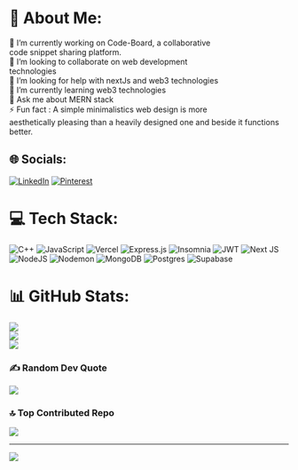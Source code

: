 # 💫 About Me:
🔭 I’m currently working on Code-Board, a collaborative <br>      code snippet sharing platform.<br>👯 I’m looking to collaborate on web development<br>      technologies<br>🤝 I’m looking for help with nextJs and web3 technologies<br>🌱 I’m currently learning web3 technologies<br>💬 Ask me about MERN stack<br>⚡ Fun fact : A simple minimalistics web design is more<br>       aesthetically pleasing than a heavily designed one and beside it functions better.


## 🌐 Socials:
[![LinkedIn](https://img.shields.io/badge/LinkedIn-%230077B5.svg?logo=linkedin&logoColor=white)](https://linkedin.com/in/saurabhje) [![Pinterest](https://img.shields.io/badge/Pinterest-%23E60023.svg?logo=Pinterest&logoColor=white)](https://pinterest.com/jeiols) 

# 💻 Tech Stack:
![C++](https://img.shields.io/badge/c++-%2300599C.svg?style=for-the-badge&logo=c%2B%2B&logoColor=white) ![JavaScript](https://img.shields.io/badge/javascript-%23323330.svg?style=for-the-badge&logo=javascript&logoColor=%23F7DF1E) ![Vercel](https://img.shields.io/badge/vercel-%23000000.svg?style=for-the-badge&logo=vercel&logoColor=white) ![Express.js](https://img.shields.io/badge/express.js-%23404d59.svg?style=for-the-badge&logo=express&logoColor=%2361DAFB) ![Insomnia](https://img.shields.io/badge/Insomnia-black?style=for-the-badge&logo=insomnia&logoColor=5849BE) ![JWT](https://img.shields.io/badge/JWT-black?style=for-the-badge&logo=JSON%20web%20tokens) ![Next JS](https://img.shields.io/badge/Next-black?style=for-the-badge&logo=next.js&logoColor=white) ![NodeJS](https://img.shields.io/badge/node.js-6DA55F?style=for-the-badge&logo=node.js&logoColor=white) ![Nodemon](https://img.shields.io/badge/NODEMON-%23323330.svg?style=for-the-badge&logo=nodemon&logoColor=%BBDEAD) ![MongoDB](https://img.shields.io/badge/MongoDB-%234ea94b.svg?style=for-the-badge&logo=mongodb&logoColor=white) ![Postgres](https://img.shields.io/badge/postgres-%23316192.svg?style=for-the-badge&logo=postgresql&logoColor=white) ![Supabase](https://img.shields.io/badge/Supabase-3ECF8E?style=for-the-badge&logo=supabase&logoColor=white)
# 📊 GitHub Stats:
![](https://github-readme-stats.vercel.app/api?username=saurabhje&theme=radical&hide_border=false&include_all_commits=false&count_private=false)<br/>
![](https://github-readme-streak-stats.herokuapp.com/?user=saurabhje&theme=radical&hide_border=false)<br/>
![](https://github-readme-stats.vercel.app/api/top-langs/?username=saurabhje&theme=radical&hide_border=false&include_all_commits=false&count_private=false&layout=compact)

### ✍️ Random Dev Quote
![](https://quotes-github-readme.vercel.app/api?type=vetical&theme=radical)

### 🔝 Top Contributed Repo
![](https://github-contributor-stats.vercel.app/api?username=saurabhje&limit=5&theme=dark&combine_all_yearly_contributions=true)

---
[![](https://visitcount.itsvg.in/api?id=saurabhje&icon=0&color=0)](https://visitcount.itsvg.in)

<!-- Proudly created with GPRM ( https://gprm.itsvg.in ) -->
